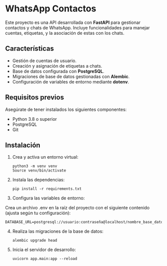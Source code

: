 # WhatsApp Contactos

Este proyecto es una API desarrollada con **FastAPI** para gestionar contactos y chats de WhatsApp. Incluye funcionalidades para manejar cuentas, etiquetas, y la asociación de estas con los chats.

## Características

- Gestión de cuentas de usuario.
- Creación y asignación de etiquetas a chats.
- Base de datos configurada con **PostgreSQL**.
- Migraciones de base de datos gestionadas con **Alembic**.
- Configuración de variables de entorno mediante **dotenv**.

## Requisitos previos

Asegúrate de tener instalados los siguientes componentes:

- Python 3.8 o superior
- PostgreSQL
- Git

## Instalación

1. Crea y activa un entorno virtual:

   ```
   python3 -m venv venv
   Source venv/bin/activate
   ```


2. Instala las dependencias:

   ```
   pip install -r requirements.txt
   ```

3. Configura las variables de entorno:

Crea un archivo .env en la raíz del proyecto con el siguiente contenido (ajusta según tu configuración):

   ```
   DATABASE_URL=postgresql://usuario:contraseña@localhost/nombre_base_datos
   ```

4. Realiza las migraciones de la base de datos:

   ```
   alembic upgrade head
   ```

5. Inicia el servidor de desarrollo:

   ```
   uvicorn app.main:app --reload
   ```